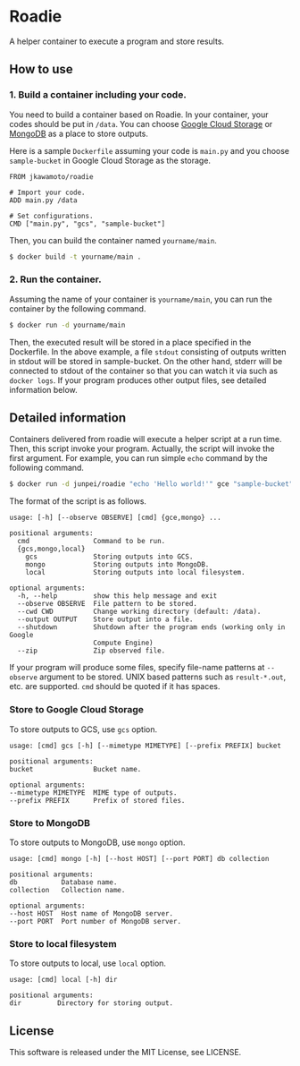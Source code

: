Roadie
========
A helper container to execute a program and store results.

How to use
-----------

### 1. Build a container including your code.

You need to build a container based on Roadie.
In your container, your codes should be put in `/data`.
You can choose [Google Cloud Storage]([https://cloud.google.com/storage/) or [MongoDB](http://www.mongodb.org/) as a place to store outputs.

Here is a sample `Dockerfile` assuming your code is `main.py` and you choose `sample-bucket` in Google Cloud Storage as the storage.

```dockerfile:Dockerfile
FROM jkawamoto/roadie

# Import your code.
ADD main.py /data

# Set configurations.
CMD ["main.py", "gcs", "sample-bucket"]
```

Then, you can build the container named `yourname/main`.

```sh
$ docker build -t yourname/main .
```

### 2. Run the container.
Assuming the name of your container is `yourname/main`, you can run the container by the following command.

```sh
$ docker run -d yourname/main
```

Then, the executed result will be stored in a place specified in the Dockerfile.
In the above example, a file `stdout` consisting of outputs written in stdout will be stored in sample-bucket.
On the other hand, stderr will be connected to stdout of the container so that you can watch it via such as `docker logs`.
If your program produces other output files, see detailed information below.


Detailed information
---------------------
Containers delivered from roadie will execute a helper script at a run time.
Then, this script invoke your program. Actually, the script will invoke the first argument.
For example, you can run simple `echo` command by the following command.

```sh
$ docker run -d junpei/roadie "echo 'Hello world!'" gce "sample-bucket"
```

The format of the script is as follows.

```
usage: [-h] [--observe OBSERVE] [cmd] {gce,mongo} ...

positional arguments:
  cmd                Command to be run.
  {gcs,mongo,local}
    gcs              Storing outputs into GCS.
    mongo            Storing outputs into MongoDB.
    local            Storing outputs into local filesystem.

optional arguments:
  -h, --help         show this help message and exit
  --observe OBSERVE  File pattern to be stored.
  --cwd CWD          Change working directory (default: /data).
  --output OUTPUT    Store output into a file.
  --shutdown         Shutdown after the program ends (working only in Google
                     Compute Engine)
  --zip              Zip observed file.
```

If your program will produce some files, specify file-name patterns at `--observe` argument to be stored.
UNIX based patterns such as `result-*.out`, etc. are supported.
`cmd` should be quoted if it has spaces.

### Store to Google Cloud Storage
To store outputs to GCS, use `gcs` option.

```
usage: [cmd] gcs [-h] [--mimetype MIMETYPE] [--prefix PREFIX] bucket

positional arguments:
bucket               Bucket name.

optional arguments:
--mimetype MIMETYPE  MIME type of outputs.
--prefix PREFIX      Prefix of stored files.
```

### Store to MongoDB
To store outputs to MongoDB, use `mongo` option.

```
usage: [cmd] mongo [-h] [--host HOST] [--port PORT] db collection

positional arguments:
db           Database name.
collection   Collection name.

optional arguments:
--host HOST  Host name of MongoDB server.
--port PORT  Port number of MongoDB server.
```

### Store to local filesystem
To store outputs to local, use `local` option.

```
usage: [cmd] local [-h] dir

positional arguments:
dir         Directory for storing output.
```

License
--------
This software is released under the MIT License, see LICENSE.
